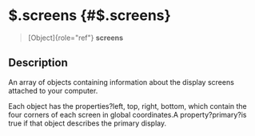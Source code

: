 \$.screens {#$.screens}
==========

> [Object]{role="ref"} **screens**

Description
-----------

An array of objects containing information about the display screens
attached to your computer.

Each object has the properties?left, top, right, bottom, which contain
the four corners of each screen in global coordinates.A
property?primary?is true if that object describes the primary display.
